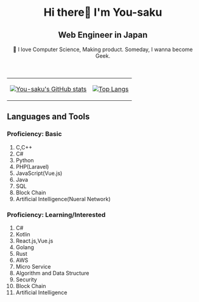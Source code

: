 <h1 align="center">Hi there👋  I'm You-saku</h1>
<h2 align="center">Web Engineer in Japan</h2>
  <center>🌱 I love Computer Science, Making product. Someday, I wanna become Geek.</center><br>
<br>

<table>
<tr>
<td>

[![You-saku's GitHub stats](https://github-readme-stats.vercel.app/api?username=You-saku&show_icons=true&theme=tokyonight)](https://github.com/anuraghazra/github-readme-stats)

</td>
<td>

[![Top Langs](https://github-readme-stats.vercel.app/api/top-langs/?username=You-saku&theme=tokyonight&layout=compact)](https://github.com/anuraghazra/github-readme-stats)

</td>
</tr>
</table>
<h2>Languages and Tools</h2>
<h3>Proficiency: Basic</h3>

1. C,C++
2. C#
3. Python
4. PHP(Laravel)
5. JavaScript(Vue.js)
6. Java
7. SQL
8. Block Chain
9. Artificial Intelligence(Nueral Network)

<h3>Proficiency: Learning/Interested</h3>

1. C#
2. Kotlin
3. React.js,Vue.js
4. Golang
5. Rust
6. AWS
7. Micro Service
8. Algorithm and Data Structure
9. Security
10. Block Chain
11. Artificial Intelligence

<br>
